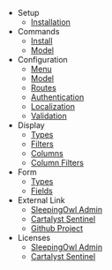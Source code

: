 - Setup
    - [Installation](/{{version}}/installation)
- Commands
    - [Install](/{{version}}/command_install)
    - [Model](/{{version}}/command_model)
- Configuration
    - [Menu](/{{version}}/configuration_menu)
    - [Model](/{{version}}/configuration_model)
    - [Routes](/{{version}}/configuration_routes)
    - [Authentication](/{{version}}/configuration_authentication)
    - [Localization](/{{version}}/configuration_localization)
    - [Validation](/{{version}}/configuration_validation)
- Display
    - [Types](/{{version}}/display_types)
    - [Filters](/{{version}}/display_filters)
    - [Columns](/{{version}}/display_columns)
    - [Column Filters](/{{version}}/display_column_filters)
- Form
    - [Types](/{{version}}/form_types)
    - [Fields](/{{version}}/form_fields)
- External Link
    - <a href="http://sleeping-owl.github.io" target="_blank">SleepingOwl Admin</a> 
    - <a href="https://cartalyst.com/manual/sentinel" target="_blank">Cartalyst Sentinel</a>
    - <a href="https://github.com/Pseudoagentur/soa-sentinel" target="_blank">Github Project</a>
- Licenses
    - [SleepingOwl Admin](/{{version}}/license_soa)
    - [Cartalyst Sentinel](/{{version}}/license_sentinel)